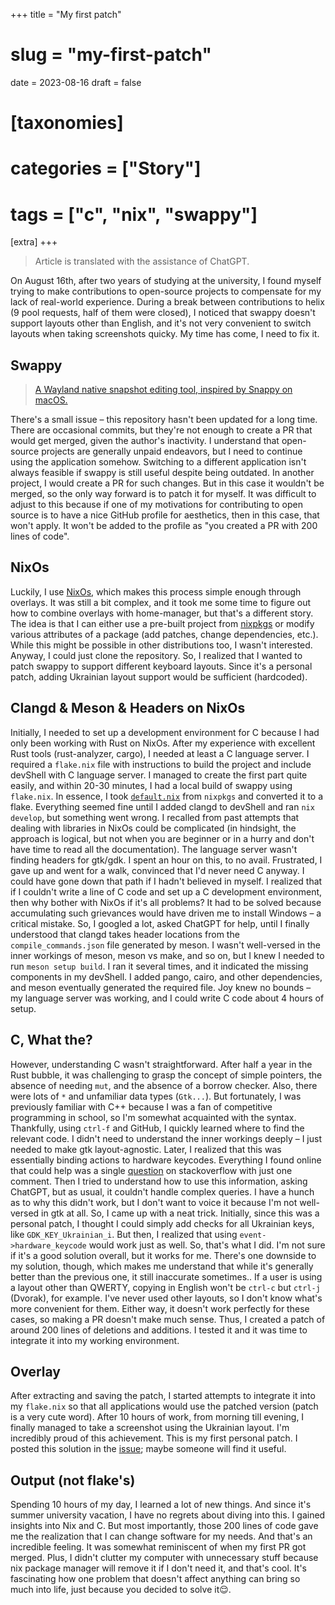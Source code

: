 +++
title = "My first patch"
# slug = "my-first-patch"
date = 2023-08-16
draft = false

# [taxonomies]
# categories = ["Story"]
# tags = ["c", "nix", "swappy"]

[extra]
+++

> Article is translated with the assistance of ChatGPT.

On August 16th, after two years of studying at the university, I found myself trying to make contributions to open-source projects to compensate for my lack of real-world experience. During a break between contributions to helix (9 pool requests, half of them were closed), I noticed that swappy doesn't support layouts other than English, and it's not very convenient to switch layouts when taking screenshots quicky. My time has come, I need to fix it.

## Swappy
> [A Wayland native snapshot editing tool, inspired by Snappy on macOS.][swappy]

There's a small issue – this repository hasn't been updated for a long time. There are occasional commits, but they're not enough to create a PR that would get merged, given the author's inactivity. I understand that open-source projects are generally unpaid endeavors, but I need to continue using the application somehow. Switching to a different application isn't always feasible if swappy is still useful despite being outdated. In another project, I would create a PR for such changes. But in this case it wouldn't be merged, so the only way forward is to patch it for myself. It was difficult to adjust to this because if one of my motivations for contributing to open source is to have a nice GitHub profile for aesthetics, then in this case, that won't apply. It won't be added to the profile as "you created a PR with 200 lines of code".

## NixOs
Luckily, I use [NixOs][nixos], which makes this process simple enough through overlays. It was still a bit complex, and it took me some time to figure out how to combine overlays with home-manager, but that's a different story. The idea is that I can either use a pre-built project from [nixpkgs][nixpkgs] or modify various attributes of a package (add patches, change dependencies, etc.). While this might be possible in other distributions too, I wasn't interested. Anyway, I could just clone the repository. So, I realized that I wanted to patch swappy to support different keyboard layouts. Since it's a personal patch, adding Ukrainian layout support would be sufficient (hardcoded).

## Clangd & Meson & Headers on NixOs
Initially, I needed to set up a development environment for C because I had only been working with Rust on NixOs. After my experience with excellent Rust tools (rust-analyzer, cargo), I needed at least a C language server. I required a `flake.nix` file with instructions to build the project and include devShell with C language server. I managed to create the first part quite easily, and within 20-30 minutes, I had a local build of swappy using `flake.nix`. In essence, I took [`default.nix`][swappy-nixpkgs] from `nixpkgs` and converted it to a flake. Everything seemed fine until I added clangd to devShell and ran `nix develop`, but something went wrong. I recalled from past attempts that dealing with libraries in NixOs could be complicated (in hindsight, the approach is logical, but not when you are beginner or in a hurry and don't have time to read all the documentation). The language server wasn't finding headers for gtk/gdk. I spent an hour on this, to no avail. Frustrated, I gave up and went for a walk, convinced that I'd never need C anyway. I could have gone down that path if I hadn't believed in myself. I realized that if I couldn't write a line of C code and set up a C development environment, then why bother with NixOs if it's all problems? It had to be solved because accumulating such grievances would have driven me to install Windows – a critical mistake. So, I googled a lot, asked ChatGPT for help, until I finally understood that clangd takes header locations from the `compile_commands.json` file generated by meson. I wasn't well-versed in the inner workings of meson, meson vs make, and so on, but I knew I needed to run `meson setup build`. I ran it several times, and it indicated the missing components in my devShell. I added pango, cairo, and other dependencies, and meson eventually generated the required file. Joy knew no bounds – my language server was working, and I could write C code about 4 hours of setup.

## C, What the?
However, understanding C wasn't straightforward. After half a year in the Rust bubble, it was challenging to grasp the concept of simple pointers, the absence of needing `mut`, and the absence of a borrow checker. Also, there were lots of `*` and unfamiliar data types (`Gtk...`). But fortunately, I was previously familiar with C++ because I was a fan of competitive programming in school, so I'm somewhat acquainted with the syntax. Thankfully, using `ctrl-f` and GitHub, I quickly learned where to find the relevant code. I didn't need to understand the inner workings deeply – I just needed to make gtk layout-agnostic. Later, I realized that this was essentially binding actions to hardware keycodes. Everything I found online that could help was a single [question][stackoverflow-gtk] on stackoverflow with just one comment. Then I tried to understand how to use this information, asking ChatGPT, but as usual, it couldn't handle complex queries. I have a hunch as to why this didn't work, but I don't want to voice it because I'm not well-versed in gtk at all. So, I came up with a neat trick. Initially, since this was a personal patch, I thought I could simply add checks for all Ukrainian keys, like `GDK_KEY_Ukrainian_i`. But then, I realized that using `event->hardware_keycode` would work just as well. So, that's what I did. I'm not sure if it's a good solution overall, but it works for me. There's one downside to my solution, though, which makes me understand that while it's generally better than the previous one, it still inaccurate sometimes.. If a user is using a layout other than QWERTY, copying in English won't be `ctrl-c` but `ctrl-j` (Dvorak), for example. I've never used other layouts, so I don't know what's more convenient for them. Either way, it doesn't work perfectly for these cases, so making a PR doesn't make much sense. Thus, I created a patch of around 200 lines of deletions and additions. I tested it and it was time to integrate it into my working environment.

## Overlay
After extracting and saving the patch, I started attempts to integrate it into my `flake.nix` so that all applications would use the patched version (patch is a very cute word). After 10 hours of work, from morning till evening, I finally managed to take a screenshot using the Ukrainian layout. I'm incredibly proud of this achievement. This is my first personal patch. I posted this solution in the [issue][issue]; maybe someone will find it useful.

## Output (not flake's)
Spending 10 hours of my day, I learned a lot of new things. And since it's summer university vacation, I have no regrets about diving into this. I gained insights into Nix and C. But most importantly, those 200 lines of code gave me the realization that I can change software for my needs. And that's an incredible feeling. It was somewhat reminiscent of when my first PR got merged. Plus, I didn't clutter my computer with unnecessary stuff because nix package manager will remove it if I don't need it, and that's cool. It's fascinating how one problem that doesn't affect anything can bring so much into life, just because you decided to solve it😌.

[issue]: https://github.com/jtheoof/swappy/issues/122
[swappy]: https://github.com/jtheoof/swappy/
[nixos]: https://nixos.org/
[nixpkgs]: https://github.com/nixos/nixpkgs/
[swappy-nixpkgs]: https://github.com/NixOS/nixpkgs/blob/b5116310bce262bfdf6653a7df7421ee468ca6b8/pkgs/applications/misc/swappy/default.nix
[stackoverflow-gtk]: https://stackoverflow.com/questions/56951698/how-to-convert-gtk-keyboard-event-keys-to-english-in-any-language-layouts
